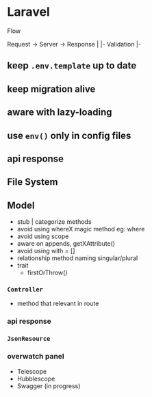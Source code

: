 # Laravel

Flow

Request	-> Server	-> Response
	    |
		|- Validation
		|- 


## keep `.env.template` up to date

## keep migration alive

## aware with lazy-loading


## use `env()` only in config files


## api response

## File System

## Model
- stub | categorize methods
- avoid using whereX magic method eg: where
- avoid using scope
- aware on appends, getXAttribute()
- avoid using with = []
- relationship method naming singular/plural
- trait
	- firstOrThrow()
### `Controller`
- method that relevant in route

### api response

### `JsonResource`

### overwatch panel
- Telescope
- Hubblescope
- Swagger (in progress)
